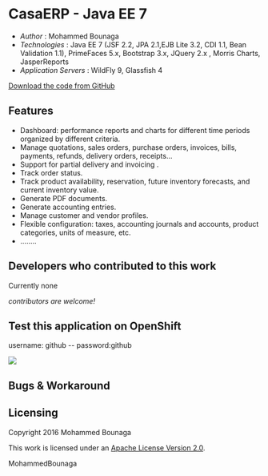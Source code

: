 # CasaERP - Java EE 7

* *Author* : Mohammed Bounaga
* *Technologies* : Java EE 7 (JSF 2.2, JPA 2.1,EJB Lite 3.2, CDI 1.1, Bean Validation 1.1), PrimeFaces 5.x, Bootstrap 3.x, JQuery 2.x , Morris Charts, JasperReports
* *Application Servers* : WildFly 9, Glassfish 4

[Download the code from GitHub](https://github.com/medbounaga/CasaERP)

## Features

* Dashboard: performance reports and charts for different time periods organized by different criteria.
* Manage quotations, sales orders, purchase orders, invoices, bills, payments, refunds, delivery orders, receipts...
* Support for partial delivery and invoicing .
* Track order status.
* Track product availability, reservation, future inventory forecasts, and current inventory value.
* Generate PDF documents.
* Generate accounting entries.
* Manage customer and vendor profiles.
* Flexible configuration: taxes, accounting journals and accounts, product categories, units of measure, etc.
* ........

## Developers who contributed to this work

Currently none

*contributors are welcome!*


## Test this application on OpenShift 
username: github -- password:github

<a href="http://erp-mohammedbounaga.rhcloud.com/"><img src="https://allclouds.net/wp-content/uploads/2015/08/OpenShift-Logo-e1440595191561.png"/></a>

## Bugs & Workaround


## Licensing

Copyright 2016 Mohammed Bounaga

This work is licensed under an <a rel="license" href="http://www.apache.org/licenses/LICENSE-2.0">Apache License Version 2.0</a>.

<div class="footer"><span class="footerTitle"><span class="uc">M</span>ohammed<span class="uc">B</span>ounaga</span></div>